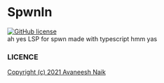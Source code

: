 # SpwnIn
<a href="https://github.com/Avaneesh-coder/spwnIn/blob/master/LICENSE"><img alt="GitHub license" src="https://img.shields.io/github/license/Avaneesh-coder/spwnIn"></a><br>
ah yes LSP for spwn made with typescript hmm yas












### LICENCE 
[Copyright (c) 2021 Avaneesh Naik](LICENSE)
